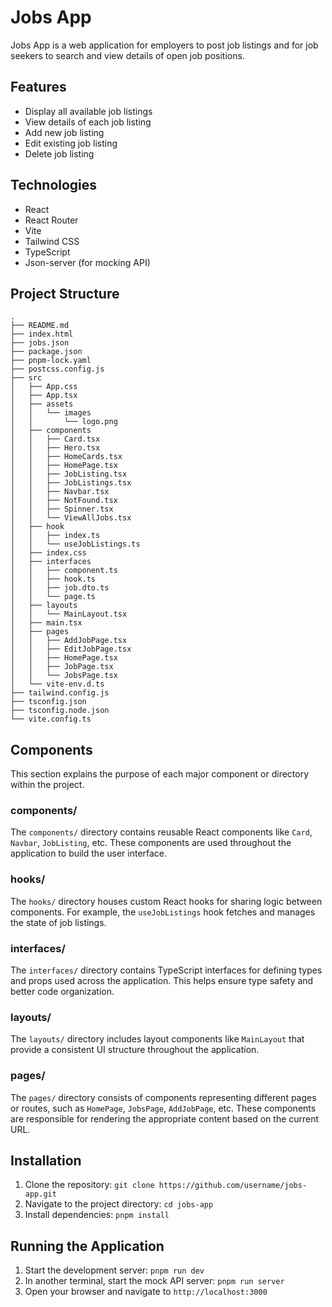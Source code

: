 # Jobs App

Jobs App is a web application for employers to post job listings and for job seekers to search and view details of open job positions.

## Features

- Display all available job listings
- View details of each job listing
- Add new job listing
- Edit existing job listing
- Delete job listing

## Technologies

- React
- React Router
- Vite
- Tailwind CSS
- TypeScript
- Json-server (for mocking API)

## Project Structure

```shell
.
├── README.md
├── index.html
├── jobs.json
├── package.json
├── pnpm-lock.yaml
├── postcss.config.js
├── src
│   ├── App.css
│   ├── App.tsx
│   ├── assets
│   │   └── images
│   │       └── logo.png
│   ├── components
│   │   ├── Card.tsx
│   │   ├── Hero.tsx
│   │   ├── HomeCards.tsx
│   │   ├── HomePage.tsx
│   │   ├── JobListing.tsx
│   │   ├── JobListings.tsx
│   │   ├── Navbar.tsx
│   │   ├── NotFound.tsx
│   │   ├── Spinner.tsx
│   │   └── ViewAllJobs.tsx
│   ├── hook
│   │   ├── index.ts
│   │   └── useJobListings.ts
│   ├── index.css
│   ├── interfaces
│   │   ├── component.ts
│   │   ├── hook.ts
│   │   ├── job.dto.ts
│   │   └── page.ts
│   ├── layouts
│   │   └── MainLayout.tsx
│   ├── main.tsx
│   ├── pages
│   │   ├── AddJobPage.tsx
│   │   ├── EditJobPage.tsx
│   │   ├── HomePage.tsx
│   │   ├── JobPage.tsx
│   │   └── JobsPage.tsx
│   └── vite-env.d.ts
├── tailwind.config.js
├── tsconfig.json
├── tsconfig.node.json
└── vite.config.ts
```

## Components

This section explains the purpose of each major component or directory within the project.

### components/

The `components/` directory contains reusable React components like `Card`, `Navbar`, `JobListing`, etc. These components are used throughout the application to build the user interface.

### hooks/

The `hooks/` directory houses custom React hooks for sharing logic between components. For example, the `useJobListings` hook fetches and manages the state of job listings.

### interfaces/

The `interfaces/` directory contains TypeScript interfaces for defining types and props used across the application. This helps ensure type safety and better code organization.

### layouts/

The `layouts/` directory includes layout components like `MainLayout` that provide a consistent UI structure throughout the application.

### pages/

The `pages/` directory consists of components representing different pages or routes, such as `HomePage`, `JobsPage`, `AddJobPage`, etc. These components are responsible for rendering the appropriate content based on the current URL.

## Installation

1. Clone the repository: `git clone https://github.com/username/jobs-app.git`
2. Navigate to the project directory: `cd jobs-app`
3. Install dependencies: `pnpm install`

## Running the Application

1. Start the development server: `pnpm run dev`
2. In another terminal, start the mock API server: `pnpm run server`
3. Open your browser and navigate to `http://localhost:3000`
